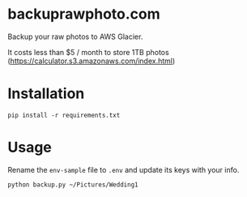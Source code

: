 # backuprawphoto.com
Backup your raw photos to AWS Glacier.

It costs less than $5 / month to store 1TB photos (https://calculator.s3.amazonaws.com/index.html)

# Installation

    pip install -r requirements.txt

# Usage
Rename the `env-sample` file to `.env` and update its keys with your info.

    python backup.py ~/Pictures/Wedding1
